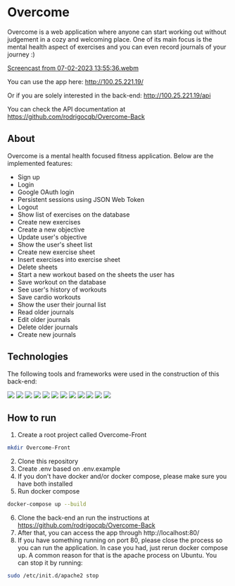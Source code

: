 # Overcome
Overcome is a web application where anyone can start working out without judgement in a cozy and welcoming place. One of its main focus is the mental health aspect of exercises and you can even record journals of your journey :)

[Screencast from 07-02-2023 13:55:36.webm](https://user-images.githubusercontent.com/106849571/217312636-992d3dce-d12e-4b6b-81a9-39106d51a575.webm)

You can use the app here: http://100.25.221.19/

Or if you are solely interested in the back-end: http://100.25.221.19/api

You can check the API documentation at https://github.com/rodrigocqb/Overcome-Back

## About
Overcome is a mental health focused fitness application. Below are the implemented features:

- Sign up
- Login
- Google OAuth login
- Persistent sessions using JSON Web Token
- Logout
- Show list of exercises on the database
- Create new exercises
- Create a new objective
- Update user's objective
- Show the user's sheet list
- Create new exercise sheet
- Insert exercises into exercise sheet
- Delete sheets
- Start a new workout based on the sheets the user has
- Save workout on the database
- See user's history of workouts
- Save cardio workouts
- Show the user their journal list
- Read older journals
- Edit older journals
- Delete older journals
- Create new journals

## Technologies
The following tools and frameworks were used in the construction of this back-end:
<p>
  <img src="https://img.shields.io/badge/react-%2320232a.svg?style=for-the-badge&logo=react&logoColor=%2361DAFB" />
  <img src="https://img.shields.io/badge/typescript-%23007ACC.svg?style=for-the-badge&logo=typescript&logoColor=white" />
  <img src="https://img.shields.io/badge/React_Router-CA4245?style=for-the-badge&logo=react-router&logoColor=white" />
  <img src="https://img.shields.io/badge/-React%20Query-FF4154?style=for-the-badge&logo=react%20query&logoColor=white" />
  <img src="https://img.shields.io/badge/styled--components-DB7093?style=for-the-badge&logo=styled-components&logoColor=white" />
  <img src="https://img.shields.io/badge/vite-%23646CFF.svg?style=for-the-badge&logo=vite&logoColor=white" />
  <img src="https://img.shields.io/badge/ESLint-4B3263?style=for-the-badge&logo=eslint&logoColor=white" />
  <img src="https://img.shields.io/badge/docker-%230db7ed.svg?style=for-the-badge&logo=docker&logoColor=white" />
  <img src="https://img.shields.io/badge/Firebase-039BE5?style=for-the-badge&logo=Firebase&logoColor=white" />
  <img src="https://img.shields.io/badge/github%20actions-%232671E5.svg?style=for-the-badge&logo=githubactions&logoColor=white" />
  <img src="https://img.shields.io/badge/AWS-%23FF9900.svg?style=for-the-badge&logo=amazon-aws&logoColor=white" />
  <img src="https://img.shields.io/badge/nginx-%23009639.svg?style=for-the-badge&logo=nginx&logoColor=white" />
</p>

## How to run
1. Create a root project called Overcome-Front
```bash
mkdir Overcome-Front
```
2. Clone this repository
3. Create .env based on .env.example
4. If you don't have docker and/or docker compose, please make sure you have both installed
5. Run docker compose
```bash
docker-compose up --build
```
6. Clone the back-end an run the instructions at https://github.com/rodrigocqb/Overcome-Back
7. After that, you can access the app through http://localhost:80/
8. If you have something running on port 80, please close the process so you can run the application. In case you had, just rerun docker compose up. A common reason for that is the apache process on Ubuntu. You can stop it by running:
```bash
sudo /etc/init.d/apache2 stop
```
